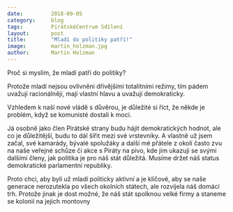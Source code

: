 ```yaml
---
date:         2018-09-05
category:     blog
tags:         PirátskéCentrum Sdílení 
layout:       post
title:        "Mladí do politiky patří!" 
image:        martin_holzman.jpg
author:       Martin Holzman
---
```

Proč si myslím, že mladí patří do politiky? 

Protože mladí nejsou ovlivněni dřívějšími totalitními režimy, tím pádem uvažují racionálněji, mají vlastní hlavu a uvažují demokraticky.

Vzhledem k naší nové vládě s důvěrou, je důležité si říct, že někde je problém, když se komunisté dostali k moci.

Já osobně jako člen Pirátské strany budu hájit demokratických hodnot, ale co je důležitější, budu to dál šířit mezi své vrstevníky. A vlastně už jsem začal, své kamarády, bývalé spolužáky a další mé přátele z okolí často zvu na naše veřejné schůze či akce s Piráty na pivo, kde jim ukazuji se svými dalšími členy, jak politika je pro náš stát důležitá. Musíme držet náš status demokratické parlamentní republiky.

Proto chci, aby byli už mladí politicky aktivní a je klíčové, aby se naše generace nerozutekla po všech okolních státech, ale rozvíjela náš domácí trh. Protože jinak je dost možné, že náš stát spolknou velké firmy a staneme se kolonií na jejich montovny
